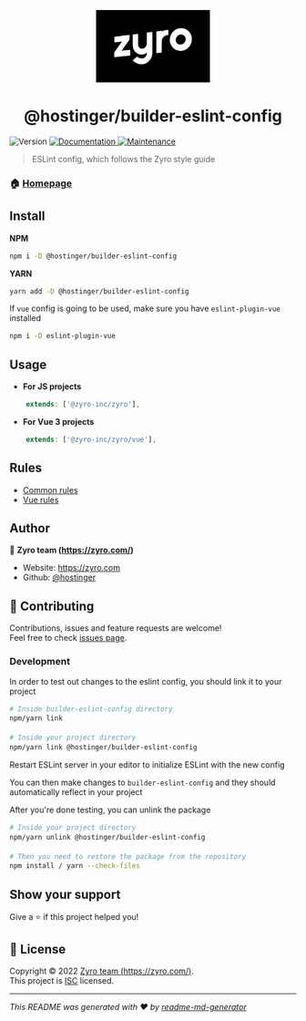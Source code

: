 <p align="center"><a href="https://zyro.com" rel="nofollow"><img src="https://raw.githubusercontent.com/zyro-inc/public-assets/master/Logo/JPG/Zyro%20Logo%20White.jpg" alt="Zyro logo" style="max-width:100%;" width="200"></a></p>
<h1 align="center"><b>@hostinger/builder-eslint-config</b></h1>
<p>
  <img alt="Version" src="https://img.shields.io/badge/version-2.1.0-blue.svg?cacheSeconds=2592000" />
  <a href="https://github.com/hostinger/builder-eslint-config#readme" target="_blank">
    <img alt="Documentation" src="https://img.shields.io/badge/documentation-yes-brightgreen.svg" />
  </a>
  <a href="https://github.com/hostinger/builder-eslint-config/graphs/commit-activity" target="_blank">
    <img alt="Maintenance" src="https://img.shields.io/badge/Maintained%3F-yes-green.svg" />
  </a>
</p>

> ESLint config, which follows the Zyro style guide

### 🏠 [Homepage](https://github.com/hostinger/builder-eslint-config#readme)

## Install

**NPM**

```sh
npm i -D @hostinger/builder-eslint-config
```

**YARN**

```sh
yarn add -D @hostinger/builder-eslint-config
```

If `vue` config is going to be used, make sure you have `eslint-plugin-vue` installed

```sh
npm i -D eslint-plugin-vue
```

## Usage

- **For JS projects**

```js
	extends: ['@zyro-inc/zyro'],
```

- **For Vue 3 projects**

```js
	extends: ['@zyro-inc/zyro/vue'],
```

## Rules

- [Common rules](https://github.com/hostinger/builder-eslint-config/blob/master/eslint-config-zyro.js)
- [Vue rules](https://github.com/hostinger/builder-eslint-config/blob/master/vue.js)

## Author

👤 **Zyro team (https://zyro.com/)**

- Website: https://zyro.com
- Github: [@hostinger](https://github.com/hostinger)

## 🤝 Contributing

Contributions, issues and feature requests are welcome!<br />Feel free to check [issues page](https://github.com/hostinger/builder-eslint-config/issues).

### Development

In order to test out changes to the eslint config, you should link it to your project

```sh
# Inside builder-eslint-config directory
npm/yarn link

# Inside your project directory
npm/yarn link @hostinger/builder-eslint-config
```

Restart ESLint server in your editor to initialize ESLint with the new config

You can then make changes to `builder-eslint-config` and they should automatically reflect in your project

After you're done testing, you can unlink the package

```sh
# Inside your project directory
npm/yarn unlink @hostinger/builder-eslint-config

# Then you need to restore the package from the repository
npm install / yarn --check-files
```

## Show your support

Give a ⭐️ if this project helped you!

## 📝 License

Copyright © 2022 [Zyro team (https://zyro.com/)](https://github.com/hostinger).<br />
This project is [ISC](https://en.wikipedia.org/wiki/ISC_license) licensed.

---

_This README was generated with ❤️ by [readme-md-generator](https://github.com/kefranabg/readme-md-generator)_

```

```
